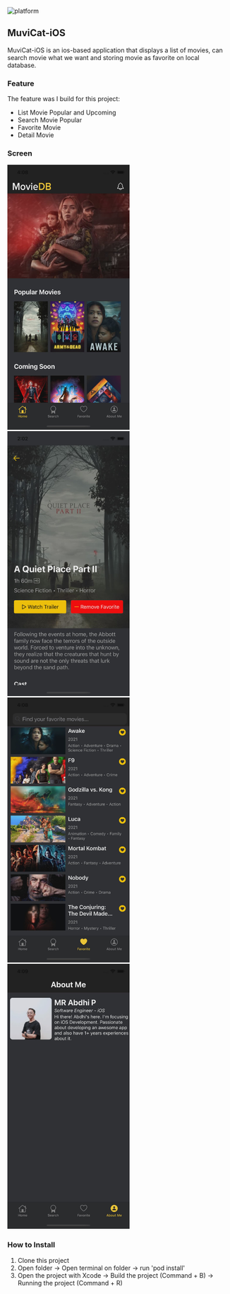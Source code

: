 ![platform](https://img.shields.io/badge/platform-iOS-orange?style=flat-square)

## MuviCat-iOS
MuviCat-iOS is an ios-based application that displays a list of movies, can search movie what we want and storing movie as favorite on local database.

### Feature
The feature was I build for this project:
- List Movie Popular and Upcoming
- Search Movie Popular
- Favorite Movie
- Detail Movie

### Screen
<img src="https://github.com/abdhilabs/MuviCat-iOS/blob/master/ScreenShoot/1.jpg" height="600"> <img src="https://github.com/abdhilabs/MuviCat-iOS/blob/master/ScreenShoot/2.jpg" height="600"> <img src="https://github.com/abdhilabs/MuviCat-iOS/blob/master/ScreenShoot/3.jpg" height="600"> <img src="https://github.com/abdhilabs/MuviCat-iOS/blob/master/ScreenShoot/4.jpg" height="600">

### How to Install
1. Clone this project
2. Open folder -> Open terminal on folder -> run 'pod install'
3. Open the project with Xcode -> Build the project (Command + B) -> Running the project (Command + R)
